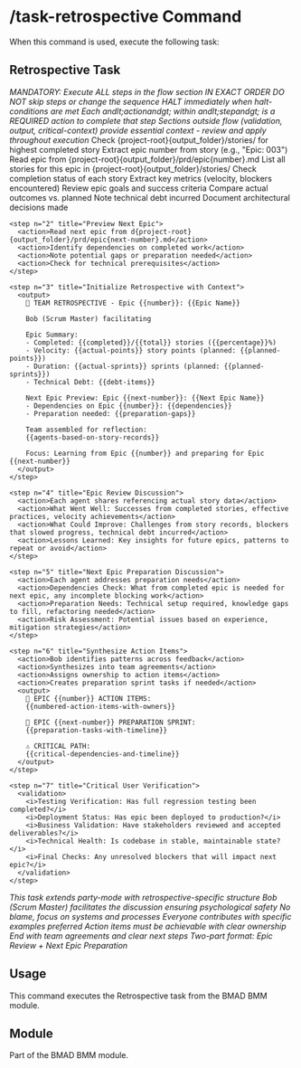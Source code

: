 # /task-retrospective Command

When this command is used, execute the following task:

## Retrospective Task

<task id="bmad/bmm/tasks/retrospective.xml" name="Team Retrospective">
  <llm critical="true">
    <i>MANDATORY: Execute ALL steps in the flow section IN EXACT ORDER</i>
    <i>DO NOT skip steps or change the sequence</i>
    <i>HALT immediately when halt-conditions are met</i>
    <i>Each andlt;actionandgt; within andlt;stepandgt; is a REQUIRED action to complete that step</i>
    <i>Sections outside flow (validation, output, critical-context) provide essential context - review and apply throughout execution</i>
  </llm>
  <flow>
    <step n="1" title="Epic Context Discovery">
      <action>Check {project-root}{output_folder}/stories/ for highest completed story</action>
      <action>Extract epic number from story (e.g., "Epic: 003")</action>
      <action>Read epic from {project-root}{output_folder}/prd/epic{number}.md</action>
      <action>List all stories for this epic in {project-root}{output_folder}/stories/</action>
      <action>Check completion status of each story</action>
      <action>Extract key metrics (velocity, blockers encountered)</action>
      <action>Review epic goals and success criteria</action>
      <action>Compare actual outcomes vs. planned</action>
      <action>Note technical debt incurred</action>
      <action>Document architectural decisions made</action>
    </step>

    <step n="2" title="Preview Next Epic">
      <action>Read next epic from d{project-root}{output_folder}/prd/epic{next-number}.md</action>
      <action>Identify dependencies on completed work</action>
      <action>Note potential gaps or preparation needed</action>
      <action>Check for technical prerequisites</action>
    </step>

    <step n="3" title="Initialize Retrospective with Context">
      <output>
        🔄 TEAM RETROSPECTIVE - Epic {{number}}: {{Epic Name}}

        Bob (Scrum Master) facilitating

        Epic Summary:
        - Completed: {{completed}}/{{total}} stories ({{percentage}}%)
        - Velocity: {{actual-points}} story points (planned: {{planned-points}})
        - Duration: {{actual-sprints}} sprints (planned: {{planned-sprints}})
        - Technical Debt: {{debt-items}}

        Next Epic Preview: Epic {{next-number}}: {{Next Epic Name}}
        - Dependencies on Epic {{number}}: {{dependencies}}
        - Preparation needed: {{preparation-gaps}}

        Team assembled for reflection:
        {{agents-based-on-story-records}}

        Focus: Learning from Epic {{number}} and preparing for Epic {{next-number}}
      </output>
    </step>

    <step n="4" title="Epic Review Discussion">
      <action>Each agent shares referencing actual story data</action>
      <action>What Went Well: Successes from completed stories, effective practices, velocity achievements</action>
      <action>What Could Improve: Challenges from story records, blockers that slowed progress, technical debt incurred</action>
      <action>Lessons Learned: Key insights for future epics, patterns to repeat or avoid</action>
    </step>

    <step n="5" title="Next Epic Preparation Discussion">
      <action>Each agent addresses preparation needs</action>
      <action>Dependencies Check: What from completed epic is needed for next epic, any incomplete blocking work</action>
      <action>Preparation Needs: Technical setup required, knowledge gaps to fill, refactoring needed</action>
      <action>Risk Assessment: Potential issues based on experience, mitigation strategies</action>
    </step>

    <step n="6" title="Synthesize Action Items">
      <action>Bob identifies patterns across feedback</action>
      <action>Synthesizes into team agreements</action>
      <action>Assigns ownership to action items</action>
      <action>Creates preparation sprint tasks if needed</action>
      <output>
        📝 EPIC {{number}} ACTION ITEMS:
        {{numbered-action-items-with-owners}}

        🚀 EPIC {{next-number}} PREPARATION SPRINT:
        {{preparation-tasks-with-timeline}}

        ⚠️ CRITICAL PATH:
        {{critical-dependencies-and-timeline}}
      </output>
    </step>

    <step n="7" title="Critical User Verification">
      <validation>
        <i>Testing Verification: Has full regression testing been completed?</i>
        <i>Deployment Status: Has epic been deployed to production?</i>
        <i>Business Validation: Have stakeholders reviewed and accepted deliverables?</i>
        <i>Technical Health: Is codebase in stable, maintainable state?</i>
        <i>Final Checks: Any unresolved blockers that will impact next epic?</i>
      </validation>
    </step>
  </flow>

  <llm critical="true">
    <i>This task extends party-mode with retrospective-specific structure</i>
    <i>Bob (Scrum Master) facilitates the discussion ensuring psychological safety</i>
    <i>No blame, focus on systems and processes</i>
    <i>Everyone contributes with specific examples preferred</i>
    <i>Action items must be achievable with clear ownership</i>
    <i>End with team agreements and clear next steps</i>
    <i>Two-part format: Epic Review + Next Epic Preparation</i>
  </llm>
</task>

## Usage

This command executes the Retrospective task from the BMAD BMM module.

## Module

Part of the BMAD BMM module.
